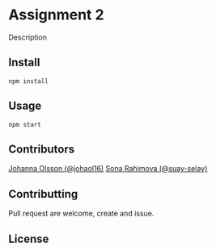 # Assignment 2

Description

## Install

```
npm install
```


## Usage

```
npm start
```


## Contributors

[Johanna Olsson (@johaol16)](@johaol16)
[Sona Rahimova (@suay-selay)](@suay-selay)

## Contributting

Pull request are welcome, create and issue.

## License
